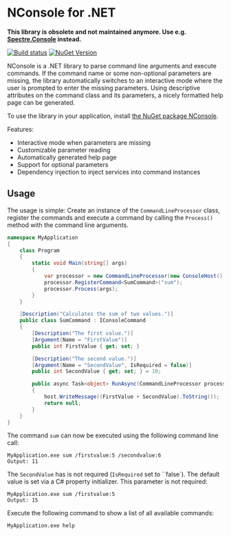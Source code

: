 # NConsole for .NET

**This library is obsolete and not maintained anymore. Use e.g. [Spectre.Console](https://spectreconsole.net/) instead.**

[![Build status](https://ci.appveyor.com/api/projects/status/llcch712f3q1wswe?svg=true)](https://ci.appveyor.com/project/rsuter/nconsole)
[![NuGet Version](https://badge.fury.io/nu/nconsole.svg)](https://www.nuget.org/packages/NConsole/)

NConsole is a .NET library to parse command line arguments and execute commands. If the command name or some non-optional parameters are missing, the library automatically switches to an interactive mode where the user is prompted to enter the missing parameters. Using descriptive attributes on the command class and its parameters, a nicely formatted help page can be generated.

To use the library in your application, install [the NuGet package NConsole](https://www.nuget.org/packages/NConsole/).

Features:

- Interactive mode when parameters are missing
- Customizable parameter reading
- Automatically generated help page
- Support for optional parameters
- Dependency injection to inject services into command instances

## Usage

The usage is simple: Create an instance of the `CommandLineProcessor` class, register the commands and execute a command by calling the `Process()` method with the command line arguments.

```csharp
namespace MyApplication
{
    class Program
    {
        static void Main(string[] args)
        {
            var processor = new CommandLineProcessor(new ConsoleHost());
            processor.RegisterCommand<SumCommand>("sum");
            processor.Process(args);
        }
    }

    [Description("Calculates the sum of two values.")]
    public class SumCommand : IConsoleCommand
    {
        [Description("The first value.")]
        [Argument(Name = "FirstValue")]
        public int FirstValue { get; set; }

        [Description("The second value.")]
        [Argument(Name = "SecondValue", IsRequired = false)]
        public int SecondValue { get; set; } = 10;

        public async Task<object> RunAsync(CommandLineProcessor processor, IConsoleHost host)
        {
            host.WriteMessage((FirstValue + SecondValue).ToString());
            return null;
        }
    }
}
```

The command `sum` can now be executed using the following command line call:

    MyApplication.exe sum /firstvalue:5 /secondvalue:6
    Output: 11

The `SecondValue` has is not required (`IsRequired` set to ``false`). The default value is set via a C# property initializer. This parameter is not required:

    MyApplication.exe sum /firstvalue:5
    Output: 15

Execute the following command to show a list of all available commands:

    MyApplication.exe help
